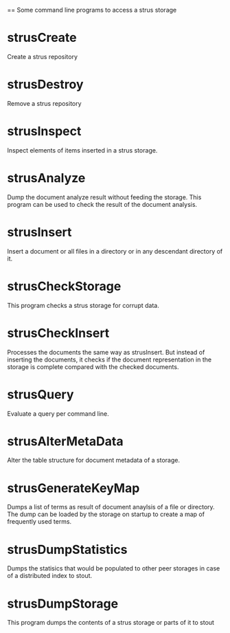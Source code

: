 == Some command line programs to access a strus storage

# strusCreate
Create a strus repository

# strusDestroy
Remove a strus repository

# strusInspect
Inspect elements of items inserted in a strus storage.

# strusAnalyze
Dump the document analyze result without feeding the storage. This program can be used to check the result of the document analysis.

# strusInsert
Insert a document or all files in a directory or in any descendant directory of it.

# strusCheckStorage
This program checks a strus storage for corrupt data.

# strusCheckInsert
Processes the documents the same way as strusInsert. But instead of inserting the documents, it checks if the document representation in the storage is complete compared with the checked documents.

# strusQuery
Evaluate a query per command line.

# strusAlterMetaData
Alter the table structure for document metadata of a storage.

# strusGenerateKeyMap
Dumps a list of terms as result of document anaylsis of a file or directory. The dump can be loaded by the storage on startup to create a map of frequently used terms.

# strusDumpStatistics
Dumps the statisics that would be populated to other peer storages in case of a distributed index to stout. 

# strusDumpStorage
This program dumps the contents of a strus storage or parts of it to stout

